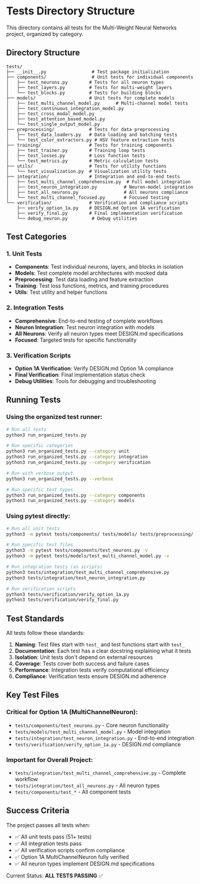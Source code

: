 # Tests Directory Structure

This directory contains all tests for the Multi-Weight Neural Networks project, organized by category.

## Directory Structure

```
tests/
├── __init__.py                 # Test package initialization
├── components/                 # Unit tests for individual components
│   ├── test_neurons.py        # Tests for all neuron types
│   ├── test_layers.py         # Tests for multi-weight layers
│   └── test_blocks.py         # Tests for building blocks
├── models/                    # Unit tests for complete models
│   ├── test_multi_channel_model.py      # Multi-channel model tests
│   ├── test_continuous_integration_model.py
│   ├── test_cross_modal_model.py
│   ├── test_attention_based_model.py
│   └── test_single_output_model.py
├── preprocessing/             # Tests for data preprocessing
│   ├── test_data_loaders.py   # Data loading and batching tests
│   └── test_color_extractors.py # HSV feature extraction tests
├── training/                  # Tests for training components
│   ├── test_trainer.py        # Training loop tests
│   ├── test_losses.py         # Loss function tests
│   └── test_metrics.py        # Metric calculation tests
├── utils/                     # Tests for utility functions
│   └── test_visualization.py  # Visualization utility tests
├── integration/               # Integration and end-to-end tests
│   ├── test_multi_channel_comprehensive.py  # Full model integration
│   ├── test_neuron_integration.py          # Neuron-model integration
│   ├── test_all_neurons.py                 # All neurons compliance
│   └── test_multi_channel_focused.py       # Focused testing
└── verification/              # Verification and compliance scripts
    ├── verify_option_1a.py    # DESIGN.md Option 1A verification
    ├── verify_final.py        # Final implementation verification
    └── debug_neuron.py         # Debug utilities
```

## Test Categories

### 1. Unit Tests
- **Components**: Test individual neurons, layers, and blocks in isolation
- **Models**: Test complete model architectures with mocked data
- **Preprocessing**: Test data loading and feature extraction
- **Training**: Test loss functions, metrics, and training procedures
- **Utils**: Test utility and helper functions

### 2. Integration Tests
- **Comprehensive**: End-to-end testing of complete workflows
- **Neuron Integration**: Test neuron integration with models
- **All Neurons**: Verify all neuron types meet DESIGN.md specifications
- **Focused**: Targeted tests for specific functionality

### 3. Verification Scripts
- **Option 1A Verification**: Verify DESIGN.md Option 1A compliance
- **Final Verification**: Final implementation status check
- **Debug Utilities**: Tools for debugging and troubleshooting

## Running Tests

### Using the organized test runner:
```bash
# Run all tests
python3 run_organized_tests.py

# Run specific categories
python3 run_organized_tests.py --category unit
python3 run_organized_tests.py --category integration
python3 run_organized_tests.py --category verification

# Run with verbose output
python3 run_organized_tests.py --verbose

# Run specific test types
python3 run_organized_tests.py --category components
python3 run_organized_tests.py --category models
```

### Using pytest directly:
```bash
# Run all unit tests
python3 -m pytest tests/components/ tests/models/ tests/preprocessing/ tests/training/ -v

# Run specific test files
python3 -m pytest tests/components/test_neurons.py -v
python3 -m pytest tests/models/test_multi_channel_model.py -v

# Run integration tests (as scripts)
python3 tests/integration/test_multi_channel_comprehensive.py
python3 tests/integration/test_neuron_integration.py

# Run verification scripts
python3 tests/verification/verify_option_1a.py
python3 tests/verification/verify_final.py
```

## Test Standards

All tests follow these standards:

1. **Naming**: Test files start with `test_` and test functions start with `test_`
2. **Documentation**: Each test has a clear docstring explaining what it tests
3. **Isolation**: Unit tests don't depend on external resources
4. **Coverage**: Tests cover both success and failure cases
5. **Performance**: Integration tests verify computational efficiency
6. **Compliance**: Verification tests ensure DESIGN.md adherence

## Key Test Files

### Critical for Option 1A (MultiChannelNeuron):
- `tests/components/test_neurons.py` - Core neuron functionality
- `tests/models/test_multi_channel_model.py` - Model integration
- `tests/integration/test_neuron_integration.py` - End-to-end integration
- `tests/verification/verify_option_1a.py` - DESIGN.md compliance

### Important for Overall Project:
- `tests/integration/test_multi_channel_comprehensive.py` - Complete workflow
- `tests/integration/test_all_neurons.py` - All neuron types
- `tests/components/test_*` - All component tests

## Success Criteria

The project passes all tests when:
- ✅ All unit tests pass (51+ tests)
- ✅ All integration tests pass
- ✅ All verification scripts confirm compliance
- ✅ Option 1A MultiChannelNeuron fully verified
- ✅ All neuron types implement DESIGN.md specifications

Current Status: **ALL TESTS PASSING** ✅
